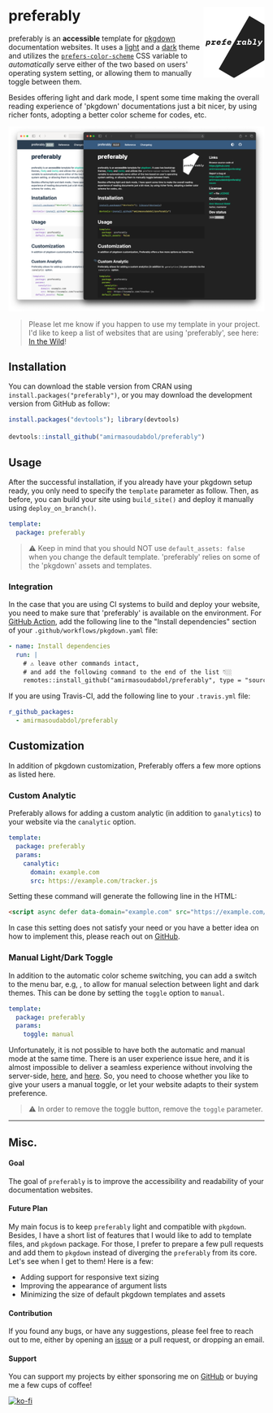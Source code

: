 # preferably <img src="man/figures/logo.png" width="120" align="right"/>

preferably is an **accessible** template for [pkgdown](https://pkgdown.r-lib.org/) documentation websites. It uses a [light](https://bootswatch.com/flatly/) and a [dark](https://bootswatch.com/darkly/) theme and utilizes the [`prefers-color-scheme`](https://developer.mozilla.org/en-US/docs/Web/CSS/@media/prefers-color-scheme) CSS variable to *automatically* serve either of the two based on users' operating system setting, or allowing them to manually toggle between them.

Besides offering light and dark mode, I spent some time making the overall reading experience of 'pkgdown' documentations just a bit nicer, by using richer fonts, adopting a better color scheme for codes, etc. 

![](man/figures/comparison.png)

> Please let me know if you happen to use my template in your project. I'd like to keep a list of websites that are using 'preferably', see here: [In the Wild](https://preferably.amirmasoudabdol.name/articles/in-the-wild.html)!

## Installation

You can download the stable version from CRAN using `install.packages("preferably")`, or you may download the development version from GitHub as follow:

```R
install.packages("devtools"); library(devtools)

devtools::install_github("amirmasoudabdol/preferably")
```

## Usage

After the successful installation, if you already have your pkgdown setup ready, you only need to specify the `template` parameter as follow. Then, as before, you can build your site using `build_site()` and deploy it manually using `deploy_on_branch()`.

```YAML
template:
  package: preferably
```

> ⚠️ Keep in mind that you should NOT use `default_assets: false` when you change the default template. 'preferably' relies on some of the 'pkgdown' assets and templates.

### Integration

In the case that you are using CI systems to build and deploy your website, you need to make sure that 'preferably' is available on the environment. For [GitHub Action](https://pkgdown.r-lib.org/articles/pkgdown.html?q=github%20action#publishing), add the following line to the "Install dependencies" section of your `.github/workflows/pkgdown.yaml` file:

```YAML
- name: Install dependencies
  run: |
    # ⚠️ leave other commands intact, 
    # and add the following command to the end of the list 👇🏼
    remotes::install_github("amirmasoudabdol/preferably", type = "source")
```

If you are using Travis-CI, add the following line to your `.travis.yml` file:

```YAML
r_github_packages:
  - amirmasoudabdol/preferably
```

## Customization

In addition of pkgdown customization, Preferably offers a few more options as listed here.  

### Custom Analytic

Preferably allows for adding a custom analytic (in addition to `ganalytics`) to your website via the `canalytic` option.

```YAML
template:
  package: preferably
  params:
    canalytic:
      domain: example.com
      src: https://example.com/tracker.js
```

Setting these command will generate the following line in the HTML:

```html
<script async defer data-domain="example.com" src="https://example.com/tracker.js"></script>
```

In case this setting does not satisfy your need or you have a better idea on how to implement this, please reach out on [GitHub](https://github.com/amirmasoudabdol/preferably/issues/).

### Manual Light/Dark Toggle

In addition to the automatic color scheme switching, you can add a switch to the menu bar, e.g, <span class="fas fa-adjust fa"></span>, to allow for manual selection between light and dark themes. This can be done by setting the `toggle` option to `manual`. 

```YAML
template:
  package: preferably
  params:
    toggle: manual
```

Unfortunately, it is not possible to have both the automatic and manual mode at the same time. There is an user experience issue here, and it is almost impossible to deliver a seamless experience without involving the server-side, [here](https://kilianvalkhof.com/2020/design/your-dark-mode-toggle-is-broken/), and [here](https://www.joshwcomeau.com/react/dark-mode/). So, you need to choose whether you like to give your users a manual toggle, or let your website adapts to their system preference.

> ⚠️ In order to remove the toggle button, remove the `toggle` parameter.

- - -

## Misc.

#### Goal

The goal of `preferably` is to improve the accessibility and readability of your documentation websites.

#### Future Plan

My main focus is to keep `preferably` light and compatible with `pkgdown`. Besides, I have a short list of features that I would like to add to template files, and `pkgdown` package. For those, I prefer to prepare a few pull requests and add them to `pkgdown` instead of diverging the `preferably` from its core. Let's see when I get to them! Here is a few:

- Adding support for responsive text sizing
- Improving the appearance of argument lists
- Minimizing the size of default pkgdown templates and assets

#### Contribution

If you found any bugs, or have any suggestions, please feel free to reach out to me, either by opening an [issue](https://github.com/amirmasoudabdol/preferably/issues/) or a pull request, or dropping an email. 

#### Support

You can support my projects by either sponsoring me on [GitHub](https://github.com/sponsors/amirmasoudabdol) or buying me a few cups of coffee! 

[![ko-fi](https://ko-fi.com/img/githubbutton_sm.svg)](https://ko-fi.com/C0C47DMK)
